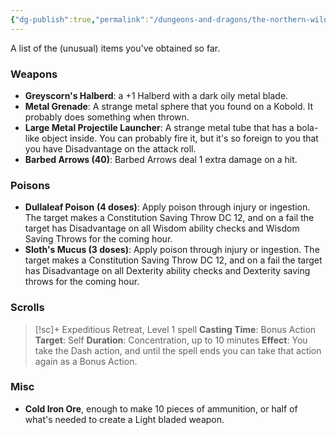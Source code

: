 ```yaml
---
{"dg-publish":true,"permalink":"/dungeons-and-dragons/the-northern-wilds/players/reference-material/notable-items/","tags":["TTRPG/Campaigns/Northern-Wilds","Journal"]}
---
```


A list of the (unusual) items you've obtained so far.

### Weapons
- **Greyscorn's Halberd**: a +1 Halberd with a dark oily metal blade.
- **Metal Grenade**: A strange metal sphere that you found on a Kobold. It probably does something when thrown.
- **Large Metal Projectile Launcher**: A strange metal tube that has a bola-like object inside. You can probably fire it, but it's so foreign to you that you have Disadvantage on the attack roll.
- **Barbed Arrows (40)**: Barbed Arrows deal 1 extra damage on a hit.

### Poisons
- **Dullaleaf Poison** **(4 doses)**: Apply poison through injury or ingestion. The target makes a Constitution Saving Throw DC 12, and on a fail the target has Disadvantage on all Wisdom ability checks and Wisdom Saving Throws for the coming hour. 
- **Sloth's Mucus (3 doses)**: Apply poison through injury or ingestion. The target makes a Constitution Saving Throw DC 12, and on a fail the target has Disadvantage on all Dexterity ability checks and Dexterity saving throws for the coming hour.

### Scrolls
>[!sc]+ Expeditious Retreat, Level 1 spell
>**Casting Time**: Bonus Action
>**Target**: Self
>**Duration**: Concentration, up to 10 minutes
>**Effect**: You take the Dash action, and until the spell ends you can take that action again as a Bonus Action.

### Misc
- **Cold Iron Ore**, enough to make 10 pieces of ammunition, or half of what's needed to create a Light bladed weapon.